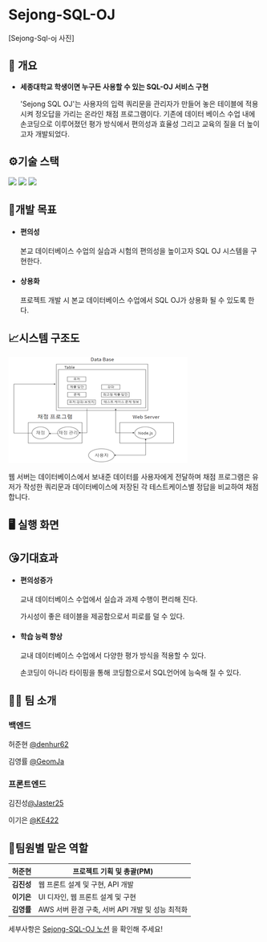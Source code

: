 # Sejong-SQL-OJ

[Sejong-Sql-oj 사진]

## 📄 개요  

- **세종대학교 학생이면 누구든 사용할 수 있는 SQL-OJ 서비스 구현**

  'Sejong SQL OJ'는 사용자의 입력 쿼리문을 관리자가 만들어 놓은 테이블에 적용시켜 정오답을 가리는 온라인 채점 프로그램이다. 기존에 데이터 베이스 수업 내에 손코딩으로 이루어졌던 평가 방식에서 편의성과 효율성 그리고 교육의 질을 더 높이고자 개발되었다.

  

## ⚙기술 스택  

 <img src="https://img.shields.io/badge/React-61DAFB?style=flat-square&logo=React&logoColor=white" height="30px"/> <img src="https://img.shields.io/badge/MySQL-4479A1?style=flat-square&logo=MySQL&logoColor=white" height="30px"/> <img src="https://img.shields.io/badge/Node.js-339933?style=flat-square&logo=JavaScript&logoColor=white" height="30px"/>



## 🧾개발 목표 

* #### 편의성

  본교 데이터베이스 수업의 실습과 시험의 편의성을 높이고자 SQL OJ 시스템을 구현한다.

* #### 상용화

  프로젝트 개발 시 본교 데이터베이스 수업에서 SQL OJ가 상용화 될 수 있도록 한다. 



## 📈시스템 구조도

![image-20210522194808273](README.assets/image-20210522194808273.png)

웹 서버는 데이터베이스에서 보내준 데이터를 사용자에게 전달하며 채점 프로그램은 유저가 작성한   쿼리문과 데이터베이스에 저장된 각 테스트케이스별 정답을 비교하여 채점합니다. 



## 🖥 실행 화면





## 😘기대효과

* #### 편의성증가

  교내 데이터베이스 수업에서 실습과 과제 수행이 편리해 진다.

  가시성이 좋은 테이블을 제공함으로서 피로를 덜 수 있다.

* #### 학습 능력 향상

  교내 데이터베이스 수업에서 다양한 평가 방식을 적용할 수 있다.

  손코딩이 아니라 타이핑을 통해 코딩함으로서 SQL언어에 능숙해 질 수 있다.



## 🧑‍💻 팀 소개  

### 백엔드

허준현 [@denhur62](https://github.com/denhur62)

김영률 [@GeomJa](https://github.com/donut0310)



### 프론트엔드

김진성[@Jaster25](https://github.com/Jaster25)

이기은 [@KE422](https://github.com/KE422)



##  🧔팀원별 맡은 역할

| **허준현** | 프로젝트 기획 및 총괄(PM)                         |
| ---------- | ------------------------------------------------- |
| **김진성** | 웹 프론트 설계 및 구현, API 개발                  |
| **이기은** | UI 디자인, 웹 프론트 설계 및 구현                 |
| **김영률** | AWS 서버 환경 구축, 서버 API 개발 및  성능 최적화 |



세부사항은 [Sejong-SQL-OJ 노션](https://www.notion.so/Sejong-SQL-OJ-df4d4127289540848659fb16cdddc392) 을 확인해 주세요!
